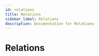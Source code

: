 ```yaml
---
id: relations
title: Relations
sidebar_label: Relations
description: Documentation for Relations
---
```


# Relations
